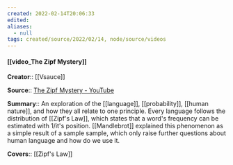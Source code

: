 ```yaml
---
created: 2022-02-14T20:06:33 
edited: 
aliases:
  - null
tags: created/source/2022/02/14, node/source/videos
---
```


#### [[video_The Zipf Mystery]]

**Creator**:: [[Vsauce]]
 
**Source**:: [The Zipf Mystery - YouTube](https://www.youtube.com/watch?v=fCn8zs912OE)

**Summary**:: An exploration of the [[language]], [[probability]], [[human nature]], and how they all relate to one principle. Every language follows the distribution of [[Zipf's Law]], which states that a word's frequency can be estimated with 1/it's position. [[Mandlebrot]] explained this phenomenon as a simple result of a sample sample, which only raise further questions about human language and how do we use it.

**Covers**:: [[Zipf's Law]]
